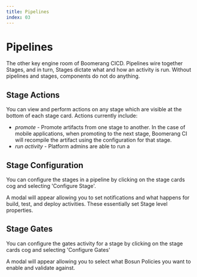 ```yaml
---
title: Pipelines
index: 03
---
```


# Pipelines

The other key engine room of Boomerang CICD. Pipelines wire together Stages, and in turn, Stages dictate what and how an activity is run. Without pipelines and stages, components do not do anything.

## Stage Actions

You can view and perform actions on any stage which are visible at the bottom of each stage card. Actions currently include:
- _promote_ - Promote artifacts from one stage to another. In the case of mobile applications, when promoting to the next stage, Boomerang CI will recompile the artifact using the configuration for that stage.
- _run activity_ - Platform admins are able to run a 

## Stage Configuration

You can configure the stages in a pipeline by clicking on the stage cards cog and selecting 'Configure Stage'.

A modal will appear allowing you to set notifications and what happens for build, test, and deploy activities. These essentially set Stage level properties.

## Stage Gates

You can configure the gates activity for a stage by clicking on the stage cards cog and selecting 'Configure Gates'

A modal will appear allowing you to select what Bosun Policies you want to enable and validate against.
